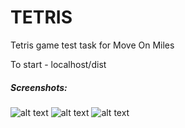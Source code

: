 # TETRIS

Tetris game test task for Move On Miles

To start - localhost/dist

##### Screenshots:
![alt text](http://gm.code-max.ru/start.png "TETRIS Start")
![alt text](http://gm.code-max.ru/pause.png "TETRIS Pause")
![alt text](http://gm.code-max.ru/gameplay.png "TETRIS Gameplay")